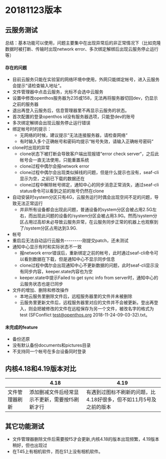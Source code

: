 # 20181123版本

## 云服务测试
总结：基本功能可以使用，问题主要集中在出现异常后的非正常情况下（比如克隆数据时被打断、传输时出现network error、多次绑定解绑后出现云服务停止运行等） 

#### 存在的问题
- 目前云服务只能在实验室的网络环境中使用，外网只能绑定帐号，进入云服务会提示“请检查输入地址“。
- 文件管理器中点击云服务，光标不会选中云服务
- 设置中修改openthos服务器为235或158，无法再将服务器切回dev，仍显示之前的服务器
- 退出再登入云服务后，信息管理器里不再显示云服务的状态。
- 首次配置的登录openthos id没有服务器选项，只能登dev的账号
- 多次绑定解绑会出现云服务停止运行错误
- 绑定帐号时的提示：
   - 无网络的时候，建议提示“无法连接服务器，请检查网络“
   - 有时输入多个正确帐号和密码均提示“帐号失效，请输入正确帐号密码“
- clone时出现的异常
   - clone状态下被打断会导致客户端出现报错“error check server“，之后此帐号会一直无法使用，只能重置系统
   - clone过程中偶尔会报network error
   - clone过程中偶尔会出现类似掉线的问题，但是什么提示也没有，seaf-cli显示为空，之前已下载的数据还在
   - clone过程中解除帐号绑定，通知中心的同步消息正常消失，通过seaf-cli status命令可以看到之前的账号仍然在clone
- 自动安装时system分区只有4G，云服务运行时偶会出现空间不足的问题，导致无法正常运行
   - 并非所有设备都会出现此问题，普通设备的system分区会被占用2.5G左右，而出现此问题的设备的/system分区会被占用3.9G。然而/system分区占用过高却未必导致云服务异常，在云服务同步正常的机器上也观察到了/system分区占用达到3.9G.
- 帐号
- 重启后无法自动运行云服务---------刚提交patch，还未测试
- 通知中心显示有时和实际状态不一致
   - 报network error错误后，重新绑定之前的帐号，此时通过seaf-cli命令可以看到数据在下载，但是通知中心不显示同步信息
   - clone过程中偶尔会出现通知中心不更新数据的问题，此时seaf-cli显示没有同步内容，keeper.state内容也为空
   - keeper.state中提示Failed to get sync info from server时，通知中心的云服务状态也是已同步
- 文件的增加、删除和修改操作
   + 本地云服务里删除文件后，远程服务器里的文件并未被删除
   + 云服务里更新文件后，远程服务器里对应的文件并不会被更新。登出再登入，则会把被修改的文件在远程保存为另一个文件，被改名字的格式为test (SFConflict test@openthos.org 2018-11-24-09-03-32).txt。

#### 未完成的feature
- 备份还原
- 没有默认备份documents和pictures目录
- 不支持同一个帐号在多台设备同时登录

## 内核4.18和4.19版本对比

||4.18|4.19|
|-----|-----|-----|
|文件管理器刷新|添加删减文件后经常显示不更新，需要按f5刷新才行|有遇到过图标不刷新的问题，比4.18好很多，但不如11月5号及之前的版本|

## 其它功能测试
- 文件管理器删除文件后需要按f5才会更新,内核4.18的版本出现频繁，4.19版本稍好，但也出现过
- 在T45上有相机软件，而在S1上没有相机软件。
